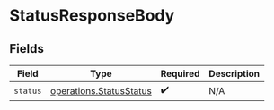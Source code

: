 # StatusResponseBody


## Fields

| Field                                                              | Type                                                               | Required                                                           | Description                                                        |
| ------------------------------------------------------------------ | ------------------------------------------------------------------ | ------------------------------------------------------------------ | ------------------------------------------------------------------ |
| `status`                                                           | [operations.StatusStatus](../../models/operations/statusstatus.md) | :heavy_check_mark:                                                 | N/A                                                                |